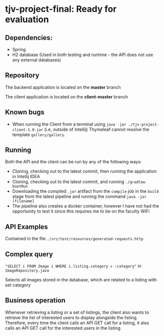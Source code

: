 # tjv-project-final: Ready for evaluation

## Dependencies:

- Spring
- H2 database (Used in both testing and runtime - the API does not use any external databases)

## Repository

The backend application is located on the **master** branch

The client application is located on the **client-master** branch

## Known bugs

- When running the Client from a terminal using `java -jar ./tjv-project-client-1.0.jar` (i.e, outside of Intellij) Thymeleaf cannot resolve the template `gallery/gallery`.

## Running

Both the API and the client can be run by any of the following ways:
- Cloning, checking out to the latest commit, then running the application in Intellij IDEA
- Cloning, checking out to the latest commit, and running `./gradlew bootRun`
- Downloading the compiled `.jar` artifact from the `compile` job in the `build` stage from the latest pipeline and running the command `java -jar [filename]`
- The pipeline also creates a docker container, however I have not had the opportunity to test it since this requires me to be on the faculty WiFi

## API Examples

Contained in the file `./src/test/resources/generated-requests.http`

## Complex query

`"SELECT i FROM Image i WHERE i.listing.category = :category"` in `ImageRepository.java`

Selects all images stored in the database, which are related to a listing with set category

## Business operation

Whenever retrieving a listing or a set of listings, the client also wants to retrieve the list of interested users to display alongside the listing. Therefore, every time the client calls an API GET call for a listing, it also calls an API GET call for the interested users in the listing.
